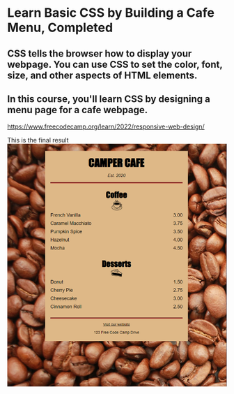 # Learn Basic CSS by Building a Cafe Menu, Completed

## CSS tells the browser how to display your webpage. You can use CSS to set the color, font, size, and other aspects of HTML elements.

## In this course, you'll learn CSS by designing a menu page for a cafe webpage.
https://www.freecodecamp.org/learn/2022/responsive-web-design/

This is the final result<br>
<img src="/02. Learn Basic CSS by Building a Cafe Menu/Final result.PNG">
